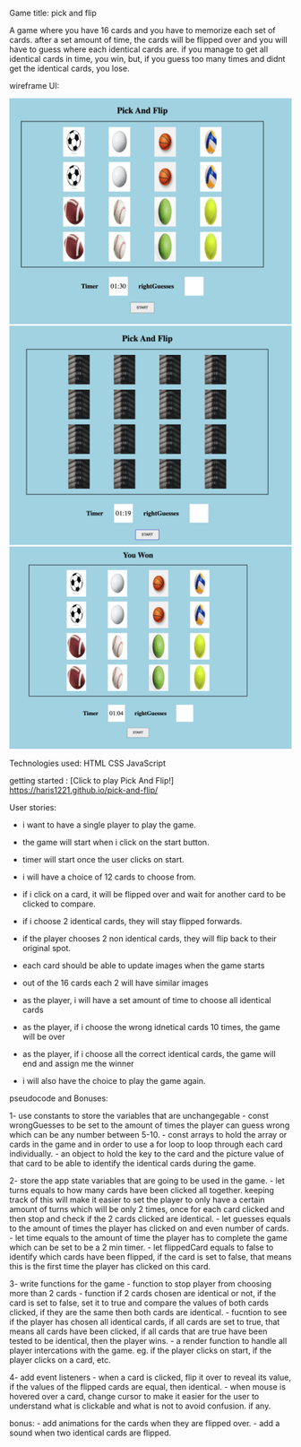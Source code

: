 Game title: pick and flip

A game where you have 16 cards and you have to memorize each set of cards. after a set amount of time, the cards will be flipped over and you will have to guess where each identical cards are. if you manage to get all identical cards in time, you win, but, if you guess too many times and didnt get the identical cards, you lose.


wireframe UI:

![alt text](./wireframe.png) 
![alt text](./initState.png) 
![alt text](./winState.png) 




Technologies used:
HTML
CSS
JavaScript

getting started :
[Click to play Pick And Flip!]
https://haris1221.github.io/pick-and-flip/

User stories:
- i want to have a single player to play the game.

- the game will start when i click on the start button.

- timer will start once the user clicks on start.

- i will have a choice of 12 cards to choose from.

- if i click on a card, it will be flipped over and wait for another card to be clicked to compare.

- if i choose 2 identical cards, they will stay flipped forwards.

- if the player chooses 2 non identical cards, they will flip back to their original spot.

- each card should be able to update images when the game starts

- out of the 16 cards each 2 will have similar images 

- as the player, i will have a set amount of time to choose all identical cards 

- as the player, if i choose the wrong idnetical cards 10 times, the game will be over 

- as the player, if i choose all the correct identical cards, the game will end and assign me the winner

- i will also have the choice to play the game again.


pseudocode and Bonuses:

1- use constants to store the variables that are unchangegable 
    - const wrongGuesses to be set to the amount of times the player can guess wrong which can be any number between 5-10.
    - const arrays to hold the array or cards in the game and in order to use a for loop to loop through each card individually.
    - an object to hold the key to the card and the picture value of that card to be able to identify the identical cards during the game.

2- store the app state variables that are going to be used in the game.
    - let turns equals to how many cards have been clicked all together. keeping track of this will make it easier to set the player to only have a certain amount of turns which will be only 2 times, once for each card clicked and then stop and check if the 2 cards clicked are identical.
    - let guesses equals to the amount of times the player has clicked on and even number of cards.
    - let time equals to the amount of time the player has to complete the game which can be set to be a 2 min timer.
    - let flippedCard equals to false to identify which cards have been flipped, if the card is set to false, that means this is the first time the player has clicked on this card.


3- write functions for the game 
    - function to stop player from choosing more than 2 cards
    - function if 2 cards chosen are identical or not, if the card is set to false, set it to true and compare the values of both cards clicked, if they are the same then both cards are identical.
    - fucntion to see if the player has chosen all identical cards, if all cards are set to true, that means all cards have been clicked, if all cards that are true have been tested to be identical, then the player wins.
    - a render function to handle all player intercations with the game. eg. if the player clicks on start, if the player clicks on a card, etc.

4- add event listeners 
    - when a card is clicked, flip it over to reveal its value, if the values of the flipped cards are equal, then identical.
    - when mouse is hovered over a card, change cursor to make it easier for the user to understand what is clickable and what is not to avoid confusion. if any.

bonus: 
    - add animations for the cards when they are flipped over.
    - add a sound when two identical cards are flipped.
    
